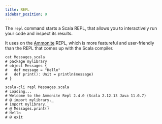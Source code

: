 ```yaml
---
title: REPL
sidebar_position: 9
---
```


The `repl` command starts a Scala REPL, that allows you to interactively
run your code and inspect its results.

It uses on the [Ammonite](http://ammonite.io) REPL, which is more featureful
and user-friendly than the REPL that comes up with the Scala compiler.

```text
cat Messages.scala
# package mylibrary
# object Messages {
#   def message = "Hello"
#   def print(): Unit = println(message)
# }

scala-cli repl Messages.scala
# Loading...
# Welcome to the Ammonite Repl 2.4.0 (Scala 2.12.13 Java 11.0.7)
# @ import mylibrary._
# import mylibrary._
# @ Messages.print()
# Hello
# @ exit
```
